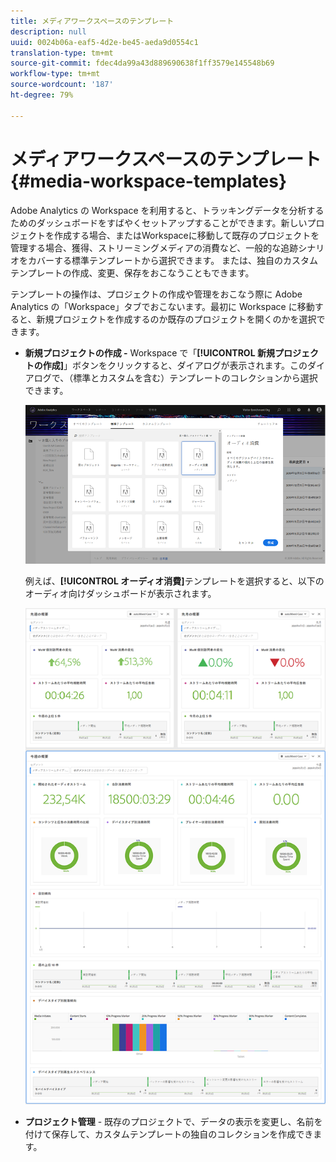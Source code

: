 ```yaml
---
title: メディアワークスペースのテンプレート
description: null
uuid: 0024b06a-eaf5-4d2e-be45-aeda9d0554c1
translation-type: tm+mt
source-git-commit: fdec4da99a43d889690638f1ff3579e145548b69
workflow-type: tm+mt
source-wordcount: '187'
ht-degree: 79%

---
```



# メディアワークスペースのテンプレート {#media-workspace-templates}

Adobe Analytics の Workspace を利用すると、トラッキングデータを分析するためのダッシュボードをすばやくセットアップすることができます。新しいプロジェクトを作成する場合、またはWorkspaceに移動して既存のプロジェクトを管理する場合、獲得、ストリーミングメディアの消費など、一般的な追跡シナリオをカバーする標準テンプレートから選択できます。 または、独自のカスタムテンプレートの作成、変更、保存をおこなうこともできます。

テンプレートの操作は、プロジェクトの作成や管理をおこなう際に Adobe Analytics の「Workspace」タブでおこないます。最初に Workspace に移動すると、新規プロジェクトを作成するのか既存のプロジェクトを開くのかを選択できます。

* **新規プロジェクトの作成 -** Workspace で「**[!UICONTROL 新規プロジェクトの作成]**」ボタンをクリックすると、ダイアログが表示されます。このダイアログで、（標準とカスタムを含む）テンプレートのコレクションから選択できます。

   ![](assets/all-templates-audio.png)

   例えば、**[!UICONTROL オーディオ消費]**&#x200B;テンプレートを選択すると、以下のオーディオ向けダッシュボードが表示されます。

   ![](assets/aa-workspace.png)

* **プロジェクト管理** - 既存のプロジェクトで、データの表示を変更し、名前を付けて保存して、カスタムテンプレートの独自のコレクションを作成できます。
